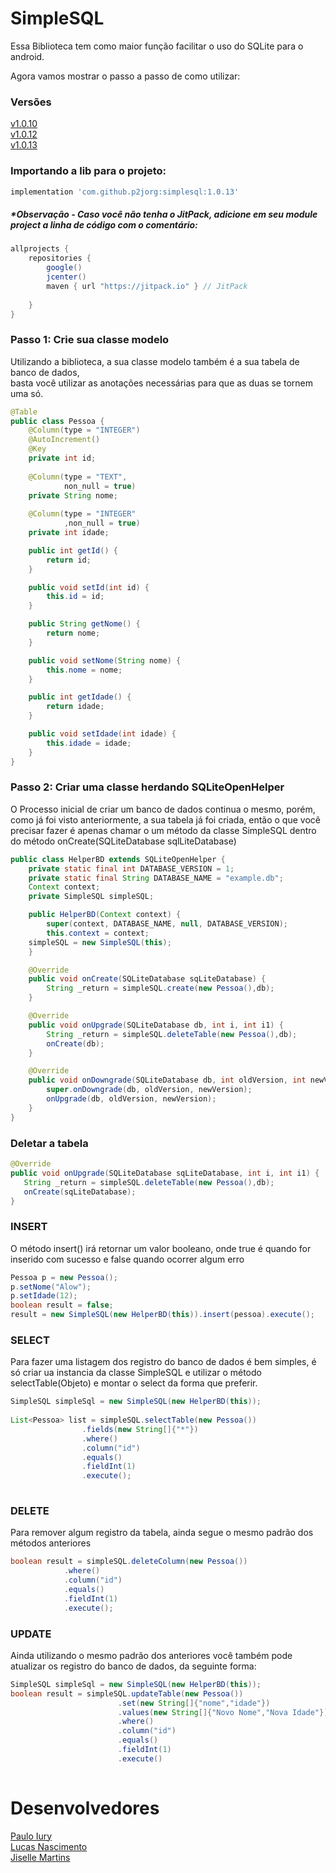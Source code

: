 # SimpleSQL

Essa Biblioteca tem como maior função facilitar o uso do SQLite para o android.

Agora vamos mostrar o passo a passo de como utilizar:
### Versões
<a href="">v1.0.10</a>  
<a href="">v1.0.12</a>  
<a href="">v1.0.13</a> 

### Importando a lib para o projeto:
```groovy
implementation 'com.github.p2jorg:simplesql:1.0.13'
```
##### *Observação - Caso você não tenha o JitPack, adicione em seu module project a linha de código com o comentário:
```groovy
allprojects {
    repositories {
        google()
        jcenter()
        maven { url "https://jitpack.io" } // JitPack
        
    }
}
```
### Passo 1: Crie sua classe modelo
  Utilizando a biblioteca, a sua classe modelo também é a sua tabela de banco de dados,  
  basta você utilizar as anotações necessárias para que as duas se tornem uma só.
```JAVA
@Table
public class Pessoa {
    @Column(type = "INTEGER")
    @AutoIncrement()
    @Key
    private int id;
	
    @Column(type = "TEXT",
            non_null = true)
    private String nome;
	
    @Column(type = "INTEGER"
            ,non_null = true)
    private int idade;

    public int getId() {
        return id;
    }

    public void setId(int id) {
        this.id = id;
    }

    public String getNome() {
        return nome;
    }

    public void setNome(String nome) {
        this.nome = nome;
    }

    public int getIdade() {
        return idade;
    }

    public void setIdade(int idade) {
        this.idade = idade;
    }
}

```

### Passo 2: Criar uma classe herdando SQLiteOpenHelper
O Processo inicial de criar um banco de dados continua o mesmo, porém, como já foi visto anteriormente, a sua tabela já foi criada, então o que você precisar fazer é apenas chamar o um método da classe SimpleSQL dentro do método onCreate(SQLiteDatabase sqlLiteDatabase)

```JAVA
public class HelperBD extends SQLiteOpenHelper {
    private static final int DATABASE_VERSION = 1;
    private static final String DATABASE_NAME = "example.db";
    Context context;
    private SimpleSQL simpleSQL;

    public HelperBD(Context context) {
        super(context, DATABASE_NAME, null, DATABASE_VERSION);
        this.context = context;
	simpleSQL = new SimpleSQL(this);
    }

    @Override
    public void onCreate(SQLiteDatabase sqLiteDatabase) {
        String _return = simpleSQL.create(new Pessoa(),db);
    }

    @Override
    public void onUpgrade(SQLiteDatabase db, int i, int i1) {
        String _return = simpleSQL.deleteTable(new Pessoa(),db);
        onCreate(db);
    }

    @Override
    public void onDowngrade(SQLiteDatabase db, int oldVersion, int newVersion) {
        super.onDowngrade(db, oldVersion, newVersion);
        onUpgrade(db, oldVersion, newVersion);
    }
}
```
### Deletar a tabela
 ```JAVA
@Override
public void onUpgrade(SQLiteDatabase sqLiteDatabase, int i, int i1) {
	String _return = simpleSQL.deleteTable(new Pessoa(),db);
	onCreate(sqLiteDatabase);
}
```
### INSERT
O método insert() irá retornar um valor booleano, onde true é quando for inserido com sucesso e false quando ocorrer algum erro
```JAVA
Pessoa p = new Pessoa();
p.setNome("Alow");
p.setIdade(12);
boolean result = false;
result = new SimpleSQL(new HelperBD(this)).insert(pessoa).execute();
```

### SELECT
Para fazer uma listagem dos registro do banco de dados é bem simples, é só criar ua instancia da classe SimpleSQL e utilizar o método selectTable(Objeto) e montar o select da forma que preferir.
```JAVA
SimpleSQL simpleSql = new SimpleSQL(new HelperBD(this));
 
List<Pessoa> list = simpleSQL.selectTable(new Pessoa())
			    .fields(new String[]{"*"})
			    .where()
			    .column("id")
			    .equals()
			    .fieldInt(1)
			    .execute();
 
```
### DELETE
Para remover algum registro da tabela, ainda segue o mesmo padrão dos métodos anteriores
```JAVA
boolean result = simpleSQL.deleteColumn(new Pessoa())
			.where()
			.column("id")
			.equals()
			.fieldInt(1)
			.execute();

```
### UPDATE
Ainda utilizando o mesmo padrão dos anteriores você também pode atualizar os registro do banco de dados, da seguinte forma:  
```JAVA
SimpleSQL simpleSql = new SimpleSQL(new HelperBD(this));
boolean result = simpleSQL.updateTable(new Pessoa())
                    	.set(new String[]{"nome","idade"})
                    	.values(new String[]{"Novo Nome","Nova Idade"})
                    	.where()
                    	.column("id")
                    	.equals()
                    	.fieldInt(1)
                    	.execute()
       
```
 
# Desenvolvedores
<a href="https://github.com/PauloYR">Paulo Iury<a>  
<a href="https://github.com/LukNasc">Lucas Nascimento<a>  
<a href="https://github.com/jisellevms">Jiselle Martins<a>  
